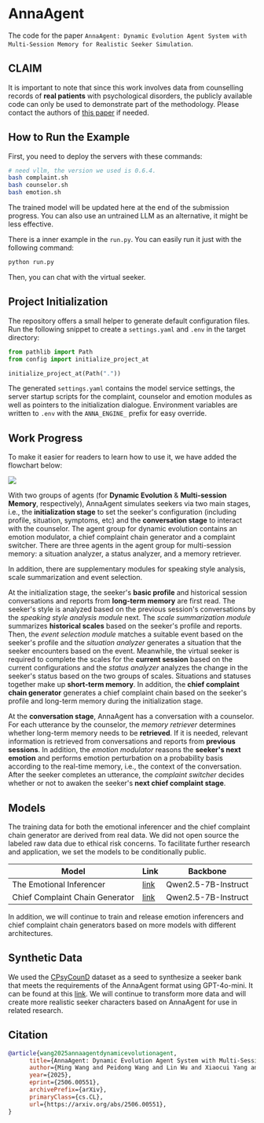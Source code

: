 # AnnaAgent

The code for the paper `AnnaAgent: Dynamic Evolution Agent System with Multi-Session Memory for Realistic Seeker Simulation`.

## CLAIM

It is important to note that since this work involves data from counselling records of **real patients** with psychological disorders, the publicly available code can only be used to demonstrate part of the methodology. Please contact the authors of [this paper](https://aclanthology.org/2022.emnlp-main.156/) if needed.

## How to Run the Example
First, you need to deploy the servers with these commands:

```bash
# need vllm, the version we used is 0.6.4.
bash complaint.sh
bash counselor.sh
bash emotion.sh
```

The trained model will be updated here at the end of the submission progress. You can also use an untrained LLM as an alternative, it might be less effective.

There is a inner example in the `run.py`. You can easily run it just with the following command:

```bash
python run.py
```

Then, you can chat with the virtual seeker.

## Project Initialization

The repository offers a small helper to generate default configuration files.
Run the following snippet to create a `settings.yaml` and `.env` in the target
directory:

```python
from pathlib import Path
from config import initialize_project_at

initialize_project_at(Path("."))
```

The generated `settings.yaml` contains the model service settings, the server
startup scripts for the complaint, counselor and emotion modules as well as
pointers to the initialization dialogue. Environment
variables are written to `.env` with the `ANNA_ENGINE_` prefix for easy
override.

## Work Progress

To make it easier for readers to learn how to use it, we have added the flowchart below:

![](https://github.com/sci-m-wang/AnnaAgent/blob/main/figure/whiteboard_exported_image_en.png)

With two groups of agents (for **Dynamic Evolution** & **Multi-session Memory**, respectively), AnnaAgent simulates seekers via two main stages, i.e., the **initialization stage** to set the seeker's configuration (including profile, situation, symptoms, etc) and the **conversation stage** to interact with the counselor. The agent group for dynamic evolution contains an emotion modulator, a chief complaint chain generator and a complaint switcher. There are three agents in the agent group for multi-session memory: a situation analyzer, a status analyzer, and a memory retriever.

In addition, there are supplementary modules for speaking style analysis, scale summarization and event selection.

At the initialization stage, the seeker's **basic profile** and historical session conversations and reports from **long-term memory** are first read. The seeker's style is analyzed based on the previous session's conversations by the *speaking style analysis module* next. The *scale summarization module* summarizes **historical scales** based on the seeker's profile and reports. Then, the *event selection module* matches a suitable event based on the seeker's profile and the *situation analyzer* generates a situation that the seeker encounters based on the event. Meanwhile, the virtual seeker is required to complete the scales for the **current session** based on the current configurations and the *status analyzer* analyzes the change in the seeker's status based on the two groups of scales. Situations and statuses together make up **short-term memory**. In addition, the **chief complaint chain generator** generates a chief complaint chain based on the seeker's profile and long-term memory during the initialization stage.

At the **conversation stage**, AnnaAgent has a conversation with a counselor. For each utterance by the counselor, the *memory retriever* determines whether long-term memory needs to be **retrieved**. If it is needed, relevant information is retrieved from conversations and reports from **previous sessions**. In addition, the *emotion modulator* reasons the **seeker's next emotion** and performs emotion perturbation on a probability basis according to the real-time memory, i.e., the context of the conversation. After the seeker completes an utterance, the *complaint switcher* decides whether or not to awaken the seeker's **next chief complaint stage**.

## Models
The training data for both the emotional inferencer and the chief complaint chain generator are derived from real data. We did not open source the labeled raw data due to ethical risk concerns. To facilitate further research and application, we set the models to be conditionally public.

| Model | Link | Backbone |
| --- | --- | --- |
| The Emotional Inferencer | [link](https://huggingface.co/sci-m-wang/Emotion_inferencer-Qwen2.5-7B-Instruct) | Qwen2.5-7B-Instruct |
| Chief Complaint Chain Generator | [link](https://huggingface.co/sci-m-wang/Chief_chain_generator-Qwen2.5-7B-Instruct) | Qwen2.5-7B-Instruct |

In addition, we will continue to train and release emotion inferencers and chief complaint chain generators based on more models with different architectures.

## Synthetic Data
We used the [CPsyCounD](https://github.com/CAS-SIAT-XinHai/CPsyCoun) dataset as a seed to synthesize a seeker bank that meets the requirements of the AnnaAgent format using GPT-4o-mini. It can be found at this [link](https://huggingface.co/datasets/sci-m-wang/Anna-CPsyCounD). We will continue to transform more data and will create more realistic seeker characters based on AnnaAgent for use in related research.

## Citation
```bibtex
@article{wang2025annaagentdynamicevolutionagent,
      title={AnnaAgent: Dynamic Evolution Agent System with Multi-Session Memory for Realistic Seeker Simulation}, 
      author={Ming Wang and Peidong Wang and Lin Wu and Xiaocui Yang and Daling Wang and Shi Feng and Yuxin Chen and Bixuan Wang and Yifei Zhang},
      year={2025},
      eprint={2506.00551},
      archivePrefix={arXiv},
      primaryClass={cs.CL},
      url={https://arxiv.org/abs/2506.00551}, 
}
```
